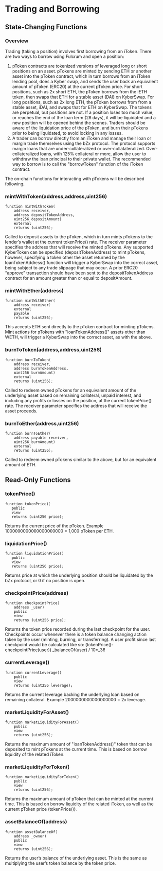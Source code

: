 # Trading and Borrowing

## State-Changing Functions

### Overview

Trading \(taking a position\) involves first borrowing from an iToken. There are two ways to borrow using Fulcrum and open a position:

1. pToken contracts are tokenized versions of leveraged long or short positions on an asset. pTokens are minted by sending ETH or another asset into the pToken contract, which in turn borrows from an iToken lending pool, does a Kyber swap, and sends the user back an equivalent amount of pToken \(ERC20\) at the current pToken price. For short positions, such as 2x short ETH, the pToken borrows from the iETH token, then swaps that ETH for a stable asset \(DAI\) on KyberSwap. For long positions, such as 2x long ETH, the pToken borrows from from a stable asset, iDAI, and swaps that for ETH on KyberSwap. The tokens are perpetual, but positions are not. If a position loses too much value, or reaches the end of the loan term \(28 days\), it will be liquidated and a new position will be opened behind the scenes. Traders should be aware of the liquidation price of the pToken, and burn their pTokens prior to being liquidated, to avoid locking in any losses.
2. A trader can borrow directly from an iToken and manage their loan or margin trade themselves using the bZx protocol. The protocol supports margin loans that are under-collateralized or over-collatateralized. Over-collateralized loans, with 125% collateral or more, allow the user to withdraw the loan principal to their private wallet. The recommended way to borrow is to call the "borrowToken" function of the iToken contract.

The on-chain functions for interacting with pTokens will be described following.

### mintWithToken\(address,address,uint256\)

```text
function mintWithToken(
    address receiver,
    address depositTokenAddress,
    uint256 depositAmount)
    external
    returns (uint256);
```

Called to deposit assets to the pToken, which in turn mints pTokens to the lender’s wallet at the current tokenPrice\(\) rate. The receiver parameter specifies the address that will receive the minted pTokens. Any supported KyberToken can be specified \(depositTokenAddress\) to mint pTokens, however, specifying a token other the asset returned by the loanTokenAddress\(\) function will trigger a KyberSwap into the correct asset, being subject to any trade slippage that may occur. A prior ERC20 “approve” transaction should have been sent to the depositTokenAddress contract for an amount greater than or equal to depositAmount.

### mintWithEther\(address\)

```text
function mintWithEther(
    address receiver)
    external
    payable
    returns (uint256);
```

This accepts ETH sent directly to the pToken contract for minting pTokens. Mint actions for pTokens with "loanTokenAddress\(\)" assets other than WETH, will trigger a KyberSwap into the correct asset, as with the above.

### burnToToken\(address,address,uint256\)

```text
function burnToToken(
    address receiver,
    address burnTokenAddress,
    uint256 burnAmount)
    external
    returns (uint256);
```

Called to redeem owned pTokens for an equivalent amount of the underlying asset based on remaining collateral, unpaid interest, and including any profits or losses on the position, at the current tokenPrice\(\) rate. The receiver parameter specifies the address that will receive the asset proceeds.

### burnToEther\(address,uint256\)

```text
function burnToEther(
    address payable receiver,
    uint256 burnAmount)
    external
    returns (uint256);
```

Called to redeem owned pTokens similar to the above, but for an equivalent amount of ETH.

## Read-Only Functions

### tokenPrice\(\)

```text
function tokenPrice()
   public
   view
   returns (uint256 price);
```

Returns the current price of the pToken. Example 1000000000000000000000 = 1,000 pToken per ETH.

### liquidationPrice\(\)

```text
function liquidationPrice()
   public
   view
   returns (uint256 price);
```

Returns price at which the underlying position should be liquidated by the bZx protocol, or 0 if no position is open.

### checkpointPrice\(address\)

```text
function checkpointPrice(
    address _user)
    public
    view
    returns (uint256 price);
```

Returns the token price recorded during the last checkpoint for the user. Checkpoints occur whenever there is a token balance changing action taken by the user \(minting, burning, or transferring\). A user profit since last checkpoint would be calculated like so: \(tokenPrice\(\)-checkpointPrice\(user\)\)  _balanceOf\(user\) / 10\*_36

### currentLeverage\(\)

```text
function currentLeverage()
    public
    view
    returns (uint256 leverage);
```

Returns the current leverage backing the underlying loan based on remaining collateral. Example 2000000000000000000 = 2x leverage.

### marketLiquidityForAsset\(\)

```text
function marketLiquidityForAsset()
    public
    view
    returns (uint256);
```

Returns the maximum amount of "loanTokenAddress\(\)" token that can be deposited to mint pTokens at the current time. This is based on borrow liquidity of the related iToken.

### marketLiquidityForToken\(\)

```text
function marketLiquidityForToken()
    public
    view
    returns (uint256);
```

Returns the maximum amount of pToken that can be minted at the current time. This is based on borrow liquidity of the related iToken, as well as the current pToken price \(tokenPrice\(\)\).

### assetBalanceOf\(address\)

```text
function assetBalanceOf(
    address _owner)
    public
    view
    returns (uint256);
```

Returns the user’s balance of the underlying asset. This is the same as multiplying the user’s token balance by the token price.
